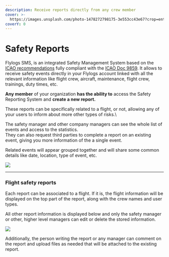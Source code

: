 ```yaml
---
description: Receive reports directly from any crew member
cover: >-
  https://images.unsplash.com/photo-1478272798175-3e553cc43e67?crop=entropy&cs=tinysrgb&fm=jpg&ixid=MnwxOTcwMjR8MHwxfHNlYXJjaHwxfHxmYXN0ZW4lMjBzZWF0YmVsdHN8ZW58MHx8fHwxNjc0Nzc0NjQ3&ixlib=rb-4.0.3&q=80
coverY: 0
---
```


# Safety Reports

Flylogs SMS, is an integrated Safety Management System based on the [ICAO recommendations](https://www.unitingaviation.com/publications/safetymanagementimplementation/content/#/) fully compliant with the [ICAO Doc 9859](https://www.icao.int/safety/safetymanagement/pages/guidancematerial.aspx). It allows to receive safety events directly in your Flylogs account linked with all the relevant information like flight crew, aircraft, maintenance, flight crew, trainings, duty times, etc.

**Any member** of your organization **has the ability to** access the Safety Reporting System and **create a new report.**

These reports can be specifically related to a flight, or not, allowing any of your users to inform about more other types of risks.\


The safety manager and other company managers can see the whole list of events and access to the statistics.\
They can also request third parties to complete a report on an existing event, giving you more information of the a single event.

Related events will appear grouped together and will share some common details like date, location, type of event, etc.

![](https://tawk.link/61f94bae9bd1f31184da67e3/kb/attachments/cYPNBm9ROy.png)

***

### Flight safety reports

Each report can be associated to a flight. If it is, the flight information will be displayed on the top part of the report, along with the crew names and user types.

All other report information is displayed below and only the safety manager or other, higher level managers can edit or delete the stored information.

![](https://tawk.link/61f94bae9bd1f31184da67e3/kb/attachments/J6eXYFldiB.png)

Additionally, the person writing the report or any manager can comment on the report and upload files as needed that will be attached to the existing report.
